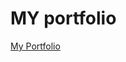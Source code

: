
<h1>MY portfolio</h1>
  <a href="https://ks-coders.netlify.app/" target="_blank" >My Portfolio </a>
